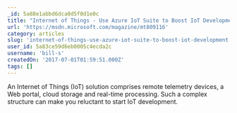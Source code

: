 ```yaml
---
_id: 5a88e1abbd6dca0d5f0d1e0c
title: "Internet of Things - Use Azure IoT Suite to Boost IoT Development"
url: 'https://msdn.microsoft.com/magazine/mt809116'
category: articles
slug: 'internet-of-things-use-azure-iot-suite-to-boost-iot-development'
user_id: 5a83ce59d6eb0005c4ecda2c
username: 'bill-s'
createdOn: '2017-07-01T01:59:51.000Z'
tags: []
---
```


An Internet of Things (IoT) solution comprises remote telemetry devices, a Web portal, cloud storage and real-time processing. Such a complex structure can make you reluctant to start IoT development. 
